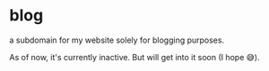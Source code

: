 # blog
a subdomain for my website solely for blogging purposes.

As of now, it's currently inactive. But will get into it soon (I hope 😅).
